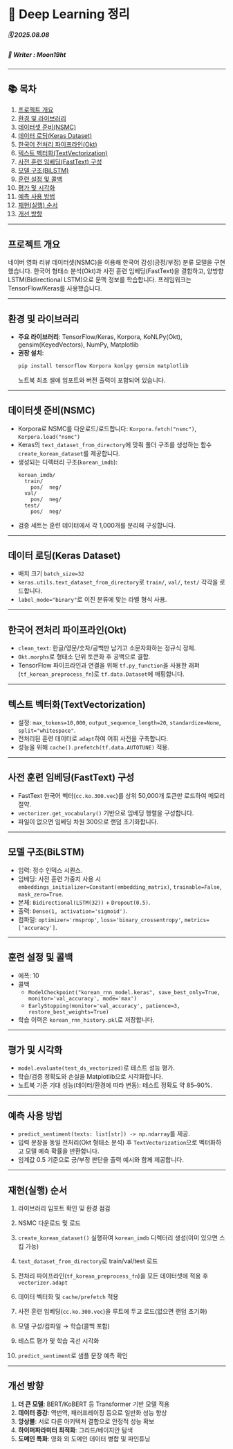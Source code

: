 # 🧠 Deep Learning 정리

##### 🗓️ 2025.08.08
##### 📝 Writer : Moon19ht

---

## 📚 목차

1. [프로젝트 개요](#프로젝트-개요)
2. [환경 및 라이브러리](#환경-및-라이브러리)
3. [데이터셋 준비(NSMC)](#데이터셋-준비nsmc)
4. [데이터 로딩(Keras Dataset)](#데이터-로딩keras-dataset)
5. [한국어 전처리 파이프라인(Okt)](#한국어-전처리-파이프라인okt)
6. [텍스트 벡터화(TextVectorization)](#텍스트-벡터화textvectorization)
7. [사전 훈련 임베딩(FastText) 구성](#사전-훈련-임베딩fasttext-구성)
8. [모델 구조(BiLSTM)](#모델-구조bilstm)
9. [훈련 설정 및 콜백](#훈련-설정-및-콜백)
10. [평가 및 시각화](#평가-및-시각화)
11. [예측 사용 방법](#예측-사용-방법)
12. [재현(실행) 순서](#재현실행-순서)
13. [개선 방향](#개선-방향)

---

## 프로젝트 개요

네이버 영화 리뷰 데이터셋(NSMC)을 이용해 한국어 감성(긍정/부정) 분류 모델을 구현했습니다. 한국어 형태소 분석(Okt)과 사전 훈련 임베딩(FastText)을 결합하고, 양방향 LSTM(Bidirectional LSTM)으로 문맥 정보를 학습합니다. 프레임워크는 TensorFlow/Keras를 사용했습니다.

---

## 환경 및 라이브러리

- **주요 라이브러리**: TensorFlow/Keras, Korpora, KoNLPy(Okt), gensim(KeyedVectors), NumPy, Matplotlib
- **권장 설치**:
  ```bash
  pip install tensorflow Korpora konlpy gensim matplotlib
  ```
  노트북 최초 셀에 임포트와 버전 출력이 포함되어 있습니다.

---

## 데이터셋 준비(NSMC)

- Korpora로 NSMC를 다운로드/로드합니다: `Korpora.fetch("nsmc")`, `Korpora.load("nsmc")`
- Keras의 `text_dataset_from_directory`에 맞춰 폴더 구조를 생성하는 함수 `create_korean_dataset`를 제공합니다.
- 생성되는 디렉터리 구조(`korean_imdb`):
  ```
  korean_imdb/
    train/
      pos/  neg/
    val/
      pos/  neg/
    test/
      pos/  neg/
  ```
- 검증 세트는 훈련 데이터에서 각 1,000개를 분리해 구성합니다.

---

## 데이터 로딩(Keras Dataset)

- 배치 크기 `batch_size=32`
- `keras.utils.text_dataset_from_directory`로 `train/`, `val/`, `test/` 각각을 로드합니다.
- `label_mode="binary"`로 이진 분류에 맞는 라벨 형식 사용.

---

## 한국어 전처리 파이프라인(Okt)

- `clean_text`: 한글/영문/숫자/공백만 남기고 소문자화하는 정규식 정제.
- `Okt.morphs`로 형태소 단위 토큰화 후 공백으로 결합.
- TensorFlow 파이프라인과 연결을 위해 `tf.py_function`을 사용한 래퍼(`tf_korean_preprocess_fn`)로 `tf.data.Dataset`에 매핑합니다.

---

## 텍스트 벡터화(TextVectorization)

- 설정: `max_tokens=10,000`, `output_sequence_length=20`, `standardize=None`, `split="whitespace"`.
- 전처리된 훈련 데이터로 `adapt`하여 어휘 사전을 구축합니다.
- 성능을 위해 `cache().prefetch(tf.data.AUTOTUNE)` 적용.

---

## 사전 훈련 임베딩(FastText) 구성

- FastText 한국어 벡터(`cc.ko.300.vec`)를 상위 50,000개 토큰만 로드하여 메모리 절약.
- `vectorizer.get_vocabulary()` 기반으로 임베딩 행렬을 구성합니다.
- 파일이 없으면 임베딩 차원 300으로 랜덤 초기화합니다.

---

## 모델 구조(BiLSTM)

- 입력: 정수 인덱스 시퀀스.
- 임베딩: 사전 훈련 가중치 사용 시 `embeddings_initializer=Constant(embedding_matrix)`, `trainable=False`, `mask_zero=True`.
- 본체: `Bidirectional(LSTM(32))` + `Dropout(0.5)`.
- 출력: `Dense(1, activation='sigmoid')`.
- 컴파일: `optimizer='rmsprop'`, `loss='binary_crossentropy'`, `metrics=['accuracy']`.

---

## 훈련 설정 및 콜백

- 에폭: 10
- 콜백
  - `ModelCheckpoint("korean_rnn_model.keras", save_best_only=True, monitor='val_accuracy', mode='max')`
  - `EarlyStopping(monitor='val_accuracy', patience=3, restore_best_weights=True)`
- 학습 이력은 `korean_rnn_history.pkl`로 저장합니다.

---

## 평가 및 시각화

- `model.evaluate(test_ds_vectorized)`로 테스트 성능 평가.
- 학습/검증 정확도와 손실을 Matplotlib으로 시각화합니다.
- 노트북 기준 기대 성능(데이터/환경에 따라 변동): 테스트 정확도 약 85–90%.

---

## 예측 사용 방법

- `predict_sentiment(texts: list[str]) -> np.ndarray`를 제공.
- 입력 문장을 동일 전처리(Okt 형태소 분석) 후 `TextVectorization`으로 벡터화하고 모델 예측 확률을 반환합니다.
- 임계값 0.5 기준으로 긍/부정 판단을 출력 예시와 함께 제공합니다.

---

## 재현(실행) 순서

1) 라이브러리 임포트 확인 및 환경 점검

2) NSMC 다운로드 및 로드

3) `create_korean_dataset()` 실행하여 `korean_imdb` 디렉터리 생성(이미 있으면 스킵 가능)

4) `text_dataset_from_directory`로 train/val/test 로드

5) 전처리 파이프라인(`tf_korean_preprocess_fn`)을 모든 데이터셋에 적용 후 `vectorizer.adapt`

6) 데이터 벡터화 및 `cache/prefetch` 적용

7) 사전 훈련 임베딩(`cc.ko.300.vec`)을 루트에 두고 로드(없으면 랜덤 초기화)

8) 모델 구성/컴파일 → 학습(콜백 포함)

9) 테스트 평가 및 학습 곡선 시각화

10) `predict_sentiment`로 샘플 문장 예측 확인

---

## 개선 방향

1. **더 큰 모델**: BERT/KoBERT 등 Transformer 기반 모델 적용
2. **데이터 증강**: 역번역, 패러프레이징 등으로 일반화 성능 향상
3. **앙상블**: 서로 다른 아키텍처 결합으로 안정적 성능 확보
4. **하이퍼파라미터 최적화**: 그리드/베이지안 탐색
5. **도메인 특화**: 영화 외 도메인 데이터 병합 및 파인튜닝
